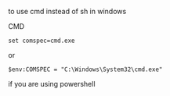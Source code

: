 to use cmd instead of sh in windows

CMD
```
set comspec=cmd.exe

```
or
```
$env:COMSPEC = "C:\Windows\System32\cmd.exe"
```

if you are using powershell